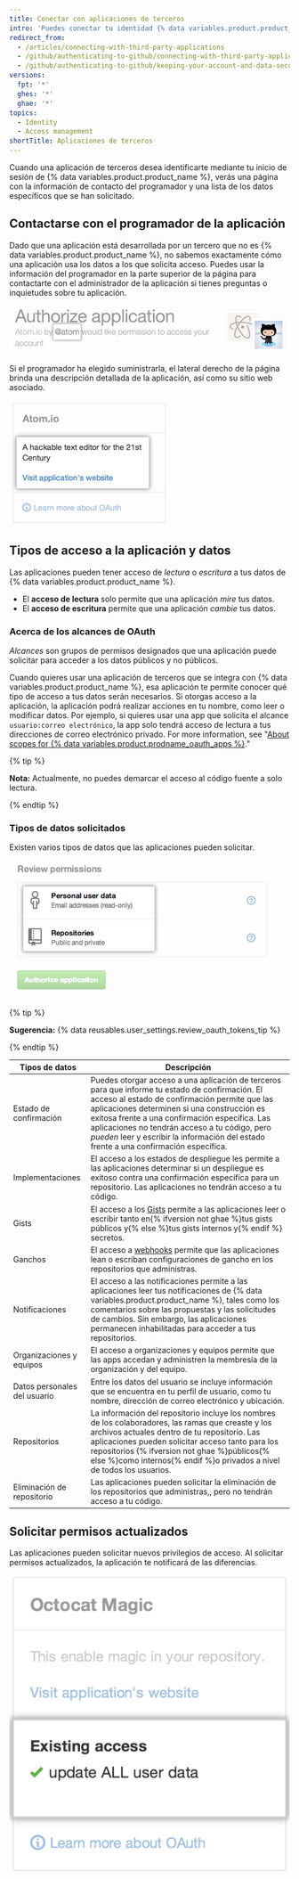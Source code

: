 ```yaml
---
title: Conectar con aplicaciones de terceros
intro: 'Puedes conectar tu identidad {% data variables.product.product_name %} con aplicaciones de terceros mediante OAuth. Al autorizar una de estas aplicaciones, deberías asegurarte de que confías en la aplicación, revisar quién la desarrolló y revisar los tipos de información a la que desea acceder la aplicación.'
redirect_from:
  - /articles/connecting-with-third-party-applications
  - /github/authenticating-to-github/connecting-with-third-party-applications
  - /github/authenticating-to-github/keeping-your-account-and-data-secure/connecting-with-third-party-applications
versions:
  fpt: '*'
  ghes: '*'
  ghae: '*'
topics:
  - Identity
  - Access management
shortTitle: Aplicaciones de terceros
---
```


Cuando una aplicación de terceros desea identificarte mediante tu inicio de sesión de {% data variables.product.product_name %}, verás una página con la información de contacto del programador y una lista de los datos específicos que se han solicitado.

## Contactarse con el programador de la aplicación

Dado que una aplicación está desarrollada por un tercero que no es {% data variables.product.product_name %}, no sabemos exactamente cómo una aplicación usa los datos a los que solicita acceso. Puedes usar la información del programador en la parte superior de la página para contactarte con el administrador de la aplicación si tienes preguntas o inquietudes sobre tu aplicación.

![Información del propietario de {% data variables.product.prodname_oauth_app %}](/assets/images/help/platform/oauth_owner_bar.png)

Si el programador ha elegido suministrarla, el lateral derecho de la página brinda una descripción detallada de la aplicación, así como su sitio web asociado.

![Información de la aplicación OAuth y sitio web](/assets/images/help/platform/oauth_app_info.png)

## Tipos de acceso a la aplicación y datos

Las aplicaciones pueden tener acceso de *lectura* o *escritura* a tus datos de {% data variables.product.product_name %}.

- El **acceso de lectura** solo permite que una aplicación *mire* tus datos.
- El **acceso de escritura** permite que una aplicación *cambie* tus datos.

### Acerca de los alcances de OAuth

*Alcances* son grupos de permisos designados que una aplicación puede solicitar para acceder a los datos públicos y no públicos.

Cuando quieres usar una aplicación de terceros que se integra con {% data variables.product.product_name %}, esa aplicación te permite conocer qué tipo de acceso a tus datos serán necesarios. Si otorgas acceso a la aplicación, la aplicación podrá realizar acciones en tu nombre, como leer o modificar datos. Por ejemplo, si quieres usar una app que solicita el alcance `usuario:correo electrónico`, la app solo tendrá acceso de lectura a tus direcciones de correo electrónico privado. For more information, see "[About scopes for {% data variables.product.prodname_oauth_apps %}](/apps/building-integrations/setting-up-and-registering-oauth-apps/about-scopes-for-oauth-apps)."

{% tip %}

**Nota:** Actualmente, no puedes demarcar el acceso al código fuente a solo lectura.

{% endtip %}

### Tipos de datos solicitados

Existen varios tipos de datos que las aplicaciones pueden solicitar.

![Detalles de acceso a OAuth](/assets/images/help/platform/oauth_access_types.png)

{% tip %}

**Sugerencia:** {% data reusables.user_settings.review_oauth_tokens_tip %}

{% endtip %}

| Tipos de datos               | Descripción                                                                                                                                                                                                                                                                                                                                                                                                  |
| ---------------------------- | ------------------------------------------------------------------------------------------------------------------------------------------------------------------------------------------------------------------------------------------------------------------------------------------------------------------------------------------------------------------------------------------------------------ |
| Estado de confirmación       | Puedes otorgar acceso a una aplicación de terceros para que informe tu estado de confirmación. El acceso al estado de confirmación permite que las aplicaciones determinen si una construcción es exitosa frente a una confirmación específica. Las aplicaciones no tendrán acceso a tu código, pero <em>pueden</em> leer y escribir la información del estado frente a una confirmación específica. |
| Implementaciones             | El acceso a los estados de despliegue les permite a las aplicaciones determinar si un despliegue es exitoso contra una confirmación específica para un repositorio. Las aplicaciones no tendrán acceso a tu código.                                                                                                                                                                                          |
| Gists                        | El acceso a los [Gists](https://gist.github.com) permite a las aplicaciones leer o escribir tanto en{% ifversion not ghae %}tus gists públicos y{% else %}tus gists internos y{% endif %} secretos.                                                                                                                                                                                                          |
| Ganchos                      | El acceso a [webhooks](/webhooks) permite que las aplicaciones lean o escriban configuraciones de gancho en los repositorios que administras.                                                                                                                                                                                                                                                                |
| Notificaciones               | El acceso a las notificaciones permite a las aplicaciones leer tus notificaciones de {% data variables.product.product_name %}, tales como los comentarios sobre las propuestas y las solicitudes de cambios. Sin embargo, las aplicaciones permanecen inhabilitadas para acceder a tus repositorios.                                                                                                        |
| Organizaciones y equipos     | El acceso a organizaciones y equipos permite que las apps accedan y administren la membresía de la organización y del equipo.                                                                                                                                                                                                                                                                                |
| Datos personales del usuario | Entre los datos del usuario se incluye información que se encuentra en tu perfil de usuario, como tu nombre, dirección de correo electrónico y ubicación.                                                                                                                                                                                                                                                    |
| Repositorios                 | La información del repositorio incluye los nombres de los colaboradores, las ramas que creaste y los archivos actuales dentro de tu repositorio. Las aplicaciones pueden solicitar acceso tanto para los repositorios {% ifversion not ghae %}públicos{% else %}como internos{% endif %}o privados a nivel de todos los usuarios.                                                                            |
| Eliminación de repositorio   | Las aplicaciones pueden solicitar la eliminación de los repositorios que administras,, pero no tendrán acceso a tu código.                                                                                                                                                                                                                                                                                   |

## Solicitar permisos actualizados

Las aplicaciones pueden solicitar nuevos privilegios de acceso. Al solicitar permisos actualizados, la aplicación te notificará de las diferencias.

![Cambiar el acceso a aplicaciones de terceros](/assets/images/help/platform/oauth_existing_access_pane.png)
